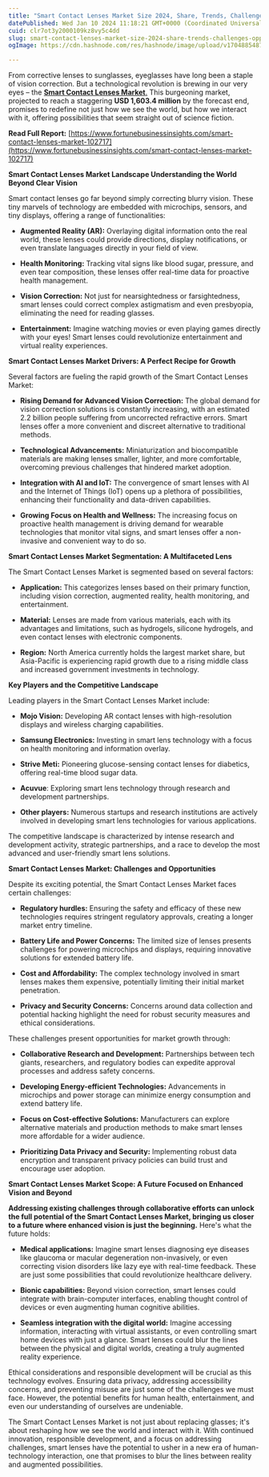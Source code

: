 ```yaml
---
title: "Smart Contact Lenses Market Size 2024, Share, Trends, Challenges & Opportunities"
datePublished: Wed Jan 10 2024 11:18:21 GMT+0000 (Coordinated Universal Time)
cuid: clr7ot3y2000109kz8vy5c4dd
slug: smart-contact-lenses-market-size-2024-share-trends-challenges-opportunities
ogImage: https://cdn.hashnode.com/res/hashnode/image/upload/v1704885487549/c7dca447-4ebd-449a-8c14-359ecd2306ff.png

---
```


From corrective lenses to sunglasses, eyeglasses have long been a staple of vision correction. But a technological revolution is brewing in our very eyes – the [**Smart Contact Lenses Market**.](https://www.fortunebusinessinsights.com/smart-contact-lenses-market-102717) This burgeoning market, projected to reach a staggering **USD 1,603.4 million** by the forecast end, promises to redefine not just how we see the world, but how we interact with it, offering possibilities that seem straight out of science fiction.

**Read Full Report:** [https://www.fortunebusinessinsights.com/smart-contact-lenses-market-102717](https://www.fortunebusinessinsights.com/smart-contact-lenses-market-102717)

**Smart Contact Lenses Market Landscape Understanding the World Beyond Clear Vision**

Smart contact lenses go far beyond simply correcting blurry vision. These tiny marvels of technology are embedded with microchips, sensors, and tiny displays, offering a range of functionalities:

* **Augmented Reality (AR):** Overlaying digital information onto the real world, these lenses could provide directions, display notifications, or even translate languages directly in your field of view.
    
* **Health Monitoring:** Tracking vital signs like blood sugar, pressure, and even tear composition, these lenses offer real-time data for proactive health management.
    
* **Vision Correction:** Not just for nearsightedness or farsightedness, smart lenses could correct complex astigmatism and even presbyopia, eliminating the need for reading glasses.
    
* **Entertainment:** Imagine watching movies or even playing games directly with your eyes! Smart lenses could revolutionize entertainment and virtual reality experiences.
    

**Smart Contact Lenses Market Drivers: A Perfect Recipe for Growth**

Several factors are fueling the rapid growth of the Smart Contact Lenses Market:

* **Rising Demand for Advanced Vision Correction:** The global demand for vision correction solutions is constantly increasing, with an estimated 2.2 billion people suffering from uncorrected refractive errors. Smart lenses offer a more convenient and discreet alternative to traditional methods.
    
* **Technological Advancements:** Miniaturization and biocompatible materials are making lenses smaller, lighter, and more comfortable, overcoming previous challenges that hindered market adoption.
    
* **Integration with AI and IoT:** The convergence of smart lenses with AI and the Internet of Things (IoT) opens up a plethora of possibilities, enhancing their functionality and data-driven capabilities.
    
* **Growing Focus on Health and Wellness:** The increasing focus on proactive health management is driving demand for wearable technologies that monitor vital signs, and smart lenses offer a non-invasive and convenient way to do so.
    

**Smart Contact Lenses Market Segmentation: A Multifaceted Lens**

The Smart Contact Lenses Market is segmented based on several factors:

* **Application:** This categorizes lenses based on their primary function, including vision correction, augmented reality, health monitoring, and entertainment.
    
* **Material:** Lenses are made from various materials, each with its advantages and limitations, such as hydrogels, silicone hydrogels, and even contact lenses with electronic components.
    
* **Region:** North America currently holds the largest market share, but Asia-Pacific is experiencing rapid growth due to a rising middle class and increased government investments in technology.
    

**Key Players and the Competitive Landscape**

Leading players in the Smart Contact Lenses Market include:

* **Mojo Vision:** Developing AR contact lenses with high-resolution displays and wireless charging capabilities.
    
* **Samsung Electronics:** Investing in smart lens technology with a focus on health monitoring and information overlay.
    
* **Strive Meti:** Pioneering glucose-sensing contact lenses for diabetics, offering real-time blood sugar data.
    
* **Acuvue**: Exploring smart lens technology through research and development partnerships.
    
* **Other players:** Numerous startups and research institutions are actively involved in developing smart lens technologies for various applications.
    

The competitive landscape is characterized by intense research and development activity, strategic partnerships, and a race to develop the most advanced and user-friendly smart lens solutions.

**Smart Contact Lenses Market: Challenges and Opportunities**

Despite its exciting potential, the Smart Contact Lenses Market faces certain challenges:

* **Regulatory hurdles:** Ensuring the safety and efficacy of these new technologies requires stringent regulatory approvals, creating a longer market entry timeline.
    
* **Battery Life and Power Concerns:** The limited size of lenses presents challenges for powering microchips and displays, requiring innovative solutions for extended battery life.
    
* **Cost and Affordability:** The complex technology involved in smart lenses makes them expensive, potentially limiting their initial market penetration.
    
* **Privacy and Security Concerns:** Concerns around data collection and potential hacking highlight the need for robust security measures and ethical considerations.
    

These challenges present opportunities for market growth through:

* **Collaborative Research and Development:** Partnerships between tech giants, researchers, and regulatory bodies can expedite approval processes and address safety concerns.
    
* **Developing Energy-efficient Technologies:** Advancements in microchips and power storage can minimize energy consumption and extend battery life.
    
* **Focus on Cost-effective Solutions:** Manufacturers can explore alternative materials and production methods to make smart lenses more affordable for a wider audience.
    
* **Prioritizing Data Privacy and Security:** Implementing robust data encryption and transparent privacy policies can build trust and encourage user adoption.
    

**Smart Contact Lenses Market Scope: A Future Focused on Enhanced Vision and Beyond**

**Addressing existing challenges through collaborative efforts can unlock the full potential of the Smart Contact Lenses Market, bringing us closer to a future where enhanced vision is just the beginning.** Here's what the future holds:

* **Medical applications:** Imagine smart lenses diagnosing eye diseases like glaucoma or macular degeneration non-invasively, or even correcting vision disorders like lazy eye with real-time feedback. These are just some possibilities that could revolutionize healthcare delivery.
    
* **Bionic capabilities:** Beyond vision correction, smart lenses could integrate with brain-computer interfaces, enabling thought control of devices or even augmenting human cognitive abilities.
    
* **Seamless integration with the digital world:** Imagine accessing information, interacting with virtual assistants, or even controlling smart home devices with just a glance. Smart lenses could blur the lines between the physical and digital worlds, creating a truly augmented reality experience.
    

Ethical considerations and responsible development will be crucial as this technology evolves. Ensuring data privacy, addressing accessibility concerns, and preventing misuse are just some of the challenges we must face. However, the potential benefits for human health, entertainment, and even our understanding of ourselves are undeniable.

The Smart Contact Lenses Market is not just about replacing glasses; it's about reshaping how we see the world and interact with it. With continued innovation, responsible development, and a focus on addressing challenges, smart lenses have the potential to usher in a new era of human-technology interaction, one that promises to blur the lines between reality and augmented possibilities.